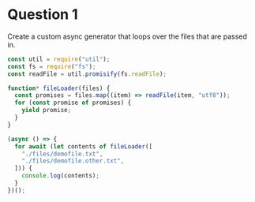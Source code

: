 # Question 1

Create a custom async generator that loops over the files that are passed in.

```js
const util = require("util");
const fs = require("fs");
const readFile = util.promisify(fs.readFile);

function* fileLoader(files) {
  const promises = files.map((item) => readFile(item, "utf8"));
  for (const promise of promises) {
    yield promise;
  }
}

(async () => {
  for await (let contents of fileLoader([
    "./files/demofile.txt",
    "./files/demofile.other.txt",
  ])) {
    console.log(contents);
  }
})();
```
